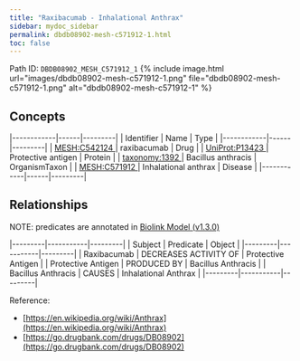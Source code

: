 ```yaml
---
title: "Raxibacumab - Inhalational Anthrax"
sidebar: mydoc_sidebar
permalink: dbdb08902-mesh-c571912-1.html
toc: false 
---
```



Path ID: `DBDB08902_MESH_C571912_1`
{% include image.html url="images/dbdb08902-mesh-c571912-1.png" file="dbdb08902-mesh-c571912-1.png" alt="dbdb08902-mesh-c571912-1" %}

## Concepts

|------------|------|---------|
| Identifier | Name | Type    |
|------------|------|---------|
| <a href="https://identifiers.org/MESH:C542124">MESH:C542124 </a> | raxibacumab | Drug |
| <a href="https://identifiers.org/UniProt:P13423">UniProt:P13423 </a> | Protective antigen | Protein |
| <a href="https://identifiers.org/taxonomy:1392">taxonomy:1392 </a> | Bacillus anthracis | OrganismTaxon |
| <a href="https://identifiers.org/MESH:C571912">MESH:C571912 </a> | Inhalational anthrax | Disease |
|------------|------|---------|

## Relationships


NOTE: predicates are annotated in <a href="https://github.com/biolink/biolink-model/releases/tag/v1.3.0">Biolink Model (v1.3.0)</a>

|---------|-----------|---------|
| Subject | Predicate | Object  |
|---------|-----------|---------|
| Raxibacumab | DECREASES ACTIVITY OF | Protective Antigen |
| Protective Antigen | PRODUCED BY | Bacillus Anthracis |
| Bacillus Anthracis | CAUSES | Inhalational Anthrax |
|---------|-----------|---------|

Reference: 
  - [https://en.wikipedia.org/wiki/Anthrax](https://en.wikipedia.org/wiki/Anthrax)
  - [https://go.drugbank.com/drugs/DB08902](https://go.drugbank.com/drugs/DB08902)
